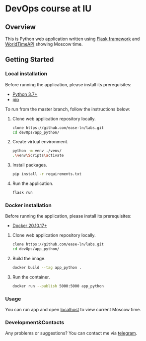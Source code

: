 # DevOps course at IU

## Overview

This is Python web application written using [Flask framework](https://flask.palletsprojects.com/en/2.2.x/) and [WorldTimeAPI](http://worldtimeapi.org) showing Moscow time.

## Getting Started

### Local installation

Before running the application, please install its prerequisites:

* [Python 3.7+](https://www.python.org/downloads/)
* [pip](https://pip.pypa.io/en/stable/installation/)

To run from the master branch, follow the instructions below:

1. Clone web application repository locally.

    ```bash
    clone https://github.com/ease-ln/labs.git
    cd devOps/app_python/
    ```

2. Create virtual environment.

    ```bash
    python -m venv ./venv/
    .\venv\Scripts\activate
    ```

3. Install packages.

    ```bash
    pip install -r requirements.txt
    ```

4. Run the application.

    ```bash
    flask run
    ```

### Docker installation

Before running the application, please install its prerequisites:

* [Docker 20.10.17+](https://www.docker.com/products/docker-desktop/)

1. Clone web application repository locally.

    ```bash
    clone https://github.com/ease-ln/labs.git
    cd devOps/app_python/
    ```

2. Build the image.

    ```bash
   docker build --tag app_python .
    ```

3. Run the container.

    ```bash
   docker run --publish 5000:5000 app_python
    ```

### Usage

You can run app and open [localhost](http://localhost:5000/) to view current Moscow time.

### Development&Contacts

Any problems or suggestions? You can contact me via [telegram](https://t.me/ease_l).
